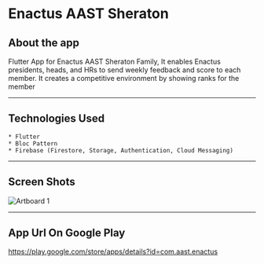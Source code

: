 # Enactus AAST Sheraton

## About the app
   Flutter App for Enactus AAST Sheraton Family, It enables Enactus presidents, heads, and HRs to send weekly feedback and score to each member. It creates a
   competitive environment by showing ranks for the member
***

## Technologies Used
    * Flutter
    * Bloc Pattern
    * Firebase (Firestore, Storage, Authentication, Cloud Messaging)
***

## Screen Shots

![Artboard 1](https://github.com/MinaAashraf/Enactus-App/assets/48159614/99bbd83d-5620-4235-81a5-ce7d83747d4e)



***

## App Url On Google Play
https://play.google.com/store/apps/details?id=com.aast.enactus
